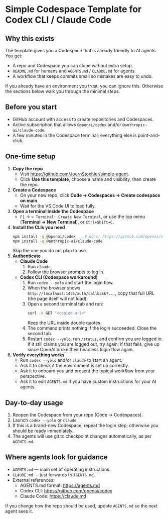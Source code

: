 # Simple Codespace Template for Codex CLI / Claude Code

## Why this exists
The template gives you a Codespace that is already friendly to AI agents. You get:
- A repo and Codespace you can clone without extra setup.
- `README.md` for humans and `AGENTS.md` / `CLAUDE.md` for agents.
- A workflow that keeps commits small so mistakes are easy to undo.

If you already have an environment you trust, you can ignore this. Otherwise the sections below walk you through the minimal steps.

## Before you start
- GitHub account with access to create repositories and Codespaces.
- Active subscription that allows `@openai/codex` and/or `@anthropic-ai/claude-code`.
- A few minutes in the Codespace terminal; everything else is point-and-click.

## One-time setup
1. **Copy the repo**
   - Visit https://github.com/JoernStoehler/simple-agent.
   - Click **Use this template**, choose a name and visibility, then create the repo.
2. **Create a Codespace**
   - On your new repo, click **Code → Codespaces → Create codespace on main**.
   - Wait for the VS Code UI to load fully.
3. **Open a terminal inside the Codespace**
   - `F1` → `> Terminal: Create New Terminal`, or use the top menu (**Terminal → New Terminal**), or `Ctrl+Shift+C`.
4. **Install the CLIs you need**
   ```bash
   npm install -g @openai/codex    # docs: https://github.com/openai/codex
   npm install -g @anthropic-ai/claude-code
   ```
   Skip the one you do not plan to use.
5. **Authenticate**
   - **Claude Code**
     1. Run `claude`.
     2. Follow the browser prompts to log in.
   - **Codex CLI (Codespace workaround)**
     1. Run `codex --yolo` and start the login flow.
     2. When the browser shows `http://localhost:1455/auth/callback?...`, copy that full URL (the page itself will not load).
     3. Open a second terminal tab and run:
        ```bash
        curl -X GET "<copied-url>"
        ```
        Keep the URL inside double quotes.
     4. The command prints nothing if the login succeeded. Close the second tab.
     5. Restart `codex --yolo`, run `/status`, and confirm you are logged in. If it still claims you are logged out, try again; if that fails, give up since OpenAI broke their headless login flow again.
6. **Verify everything works**
   - Run `codex --yolo` and/or `claude` to start an agent.
   - Ask it to check if the environment is set up correctly.
   - Ask it to onboard you and present the typical workflow from your perspective.
   - Ask it to edit `AGENTS.md` if you have custom instructions for your AI agents.

## Day-to-day usage
1. Reopen the Codespace from your repo (Code → Codespaces).
2. Launch `codex --yolo` or `claude`.
3. If this is a brand-new Codespace, repeat the login step; otherwise you should be ready immediately.
4. The agents will use git to checkpoint changes automatically, as per `AGENTS.md`.

## Where agents look for guidance
- `AGENTS.md` — main set of operating instructions.
- `CLAUDE.md` — just forwards to `AGENTS.md`.
- External references:
  - AGENTS.md format: https://agents.md
  - Codex CLI: https://github.com/openai/codex
  - Claude Code: https://claude.md

If you change how the repo should be used, update `AGENTS.md` so the next agent sees it.
